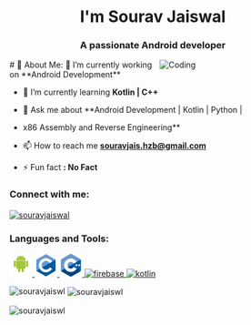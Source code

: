 <h1 align="center">I'm Sourav Jaiswal</h1>
<h3 align="center">A passionate Android developer</h3>
<img align="right" alt="Coding" width="240" src="https://i.pinimg.com/originals/b6/41/9e/b6419ef7605a2de874c8a5cc0b2f2aaf.png">
# 💫 About Me:
🔭 I’m currently working on **Android Development**

- 🌱 I’m currently learning **Kotlin | C++**

- 💬 Ask me about **Android Development | Kotlin | Python |
-  x86 Assembly and Reverse Engineering**

- 📫 How to reach me **souravjais.hzb@gmail.com**

- ⚡ Fun fact **: No Fact**

<h3 align="left">Connect with me:</h3>
<p align="left">
<a href="https://www.leetcode.com/souravjaiswal" target="blank"><img align="center" src="https://raw.githubusercontent.com/rahuldkjain/github-profile-readme-generator/master/src/images/icons/Social/leet-code.svg" alt="souravjaiswal" height="30" width="40" /></a>
</p>

<h3 align="left">Languages and Tools:</h3>
<p align="left"> <a href="https://developer.android.com" target="_blank" rel="noreferrer"> <img src="https://raw.githubusercontent.com/devicons/devicon/master/icons/android/android-original-wordmark.svg" alt="android" width="40" height="40"/> </a> <a href="https://www.cprogramming.com/" target="_blank" rel="noreferrer"> <img src="https://raw.githubusercontent.com/devicons/devicon/master/icons/c/c-original.svg" alt="c" width="40" height="40"/> </a> <a href="https://www.w3schools.com/cpp/" target="_blank" rel="noreferrer"> <img src="https://raw.githubusercontent.com/devicons/devicon/master/icons/cplusplus/cplusplus-original.svg" alt="cplusplus" width="40" height="40"/> </a> <a href="https://firebase.google.com/" target="_blank" rel="noreferrer"> <img src="https://www.vectorlogo.zone/logos/firebase/firebase-icon.svg" alt="firebase" width="40" height="40"/> </a> <a href="https://kotlinlang.org" target="_blank" rel="noreferrer"> <img src="https://www.vectorlogo.zone/logos/kotlinlang/kotlinlang-icon.svg" alt="kotlin" width="40" height="40"/> </a> </p>

<p><img align="left" src="https://github-readme-stats.vercel.app/api/top-langs?username=souravjaiswl&show_icons=true&locale=en&layout=compact&theme=tokyonight" alt="souravjaiswl" /></p>

<p>&nbsp;<img align="center" src="https://github-readme-stats.vercel.app/api?username=souravjaiswl&show_icons=true&locale=en&theme=tokyonight" alt="souravjaiswl" /></p>

<p><img align="center" src="https://github-readme-streak-stats.herokuapp.com/?user=souravjaiswl&theme=tokyonight" alt="souravjaiswl" /></p>
